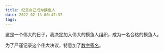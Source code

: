 ```yaml
---
title: 纪念自己成为摸鱼人
date: 2022-02-13 00:47:37
tags:
---
```

这是一个伟大的日子，我决定加入伟大的摸鱼人组织，成为一名合格的摸鱼人。

为了严谨记录这个伟大决议，特意加了[数字签名](https://github.com/YYYMagic/YYYMagic.github.io/blob/hexo/source/_posts/纪念自己成为摸鱼人.md.sig)。